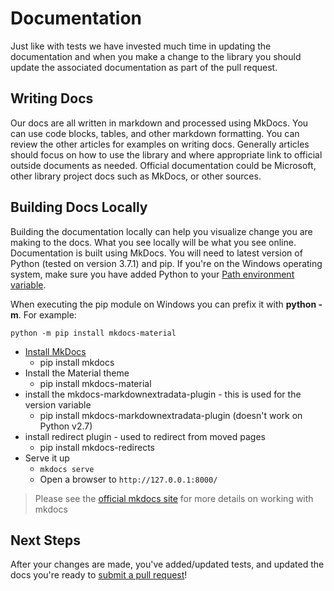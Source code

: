 # Documentation

Just like with tests we have invested much time in updating the documentation and when you make a change to the library you should update the associated documentation as part of the pull request.

## Writing Docs

Our docs are all written in markdown and processed using MkDocs. You can use code blocks, tables, and other markdown formatting. You can review the other articles for examples on writing docs. Generally articles should focus on how to use the library and where appropriate link to official outside documents as needed. Official documentation could be Microsoft, other library project docs such as MkDocs, or other sources.

## Building Docs Locally

Building the documentation locally can help you visualize change you are making to the docs. What you see locally will be what you see online. Documentation is built using MkDocs. You will need to latest version of Python (tested on version 3.7.1) and pip. If you're on the Windows operating system, make sure you have added Python to your [Path environment variable](https://docs.python.org/3/using/windows.html).

When executing the pip module on Windows you can prefix it with **python -m**.
For example:

`python -m pip install mkdocs-material`

- [Install MkDocs](https://www.mkdocs.org/#installation)
    - pip install mkdocs
- Install the Material theme
    - pip install mkdocs-material
- install the mkdocs-markdownextradata-plugin - this is used for the version variable
    - pip install mkdocs-markdownextradata-plugin (doesn't work on Python v2.7)
- install redirect plugin - used to redirect from moved pages
    - pip install mkdocs-redirects
- Serve it up
    - `mkdocs serve`
    - Open a browser to `http://127.0.0.1:8000/`

> Please see the [official mkdocs site](https://www.mkdocs.org/) for more details on working with mkdocs

## Next Steps

After your changes are made, you've added/updated tests, and updated the docs you're ready to [submit a pull request](./pull-requests.md)!
